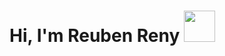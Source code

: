 <h1> Hi, I'm Reuben Reny <img src="https://i.pinimg.com/originals/1d/2c/68/1d2c6830ced2412b4c4f4dee59fc6ba2.gif" width="50"></h1>
